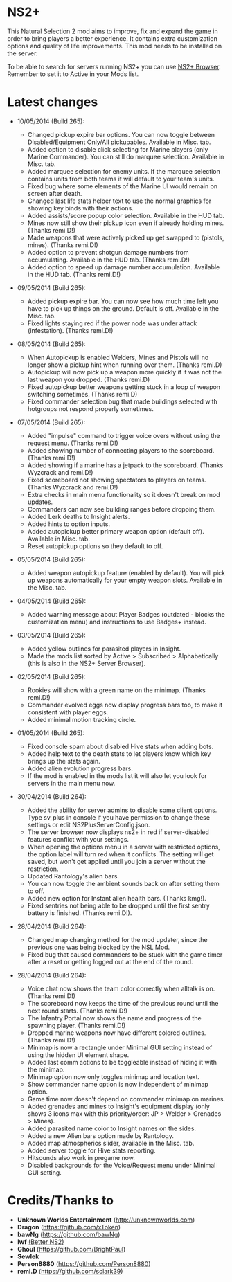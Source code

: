 ﻿NS2+
==========

This Natural Selection 2 mod aims to improve, fix and expand the game in order to bring players a better experience. It contains extra customization options and quality of life improvements. This mod needs to be installed on the server.

To be able to search for servers running NS2+ you can use [NS2+ Browser](http://steamcommunity.com/sharedfiles/filedetails/?id=236685163). Remember to set it to Active in your Mods list.

Latest changes
==============
- 10/05/2014 (Build 265):
	- Changed pickup expire bar options. You can now toggle between Disabled/Equipment Only/All pickupables. Available in Misc. tab.
	- Added option to disable click selecting for Marine players (only Marine Commander). You can still do marquee selection. Available in Misc. tab.
	- Added marquee selection for enemy units. If the marquee selection contains units from both teams it will default to your team's units.
	- Fixed bug where some elements of the Marine UI would remain on screen after death.
	- Changed last life stats helper text to use the normal graphics for showing key binds with their actions.
	- Added assists/score popup color selection. Available in the HUD tab.
	- Mines now still show their pickup icon even if already holding mines. (Thanks remi.D!)
	- Made weapons that were actively picked up get swapped to (pistols, mines). (Thanks remi.D!)
	- Added option to prevent shotgun damage numbers from accumulating. Available in the HUD tab. (Thanks remi.D!)
	- Added option to speed up damage number accumulation. Available in the HUD tab. (Thanks remi.D!)

- 09/05/2014 (Build 265):
	- Added pickup expire bar. You can now see how much time left you have to pick up things on the ground. Default is off. Available in the Misc. tab.
	- Fixed lights staying red if the power node was under attack (infestation). (Thanks remi.D!)

- 08/05/2014 (Build 265):
	- When Autopickup is enabled Welders, Mines and Pistols will no longer show a pickup hint when running over them. (Thanks remi.D)
	- Autopickup will now pick up a weapon more quickly if it was not the last weapon you dropped. (Thanks remi.D)
	- Fixed autopickup better weapons getting stuck in a loop of weapon switching sometimes. (Thanks remi.D)
	- Fixed commander selection bug that made buildings selected with hotgroups not respond properly sometimes.
	
- 07/05/2014 (Build 265):
	- Added "impulse" command to trigger voice overs without using the request menu. (Thanks remi.D!)
	- Added showing number of connecting players to the scoreboard. (Thanks remi.D!)
	- Added showing if a marine has a jetpack to the scoreboard. (Thanks Wyzcrack and remi.D!)
	- Fixed scoreboard not showing spectators to players on teams. (Thanks Wyzcrack and remi.D!)
	- Extra checks in main menu functionality so it doesn't break on mod updates.
	- Commanders can now see building ranges before dropping them.
	- Added Lerk deaths to Insight alerts.
	- Added hints to option inputs.
	- Added autopickup better primary weapon option (default off). Available in Misc. tab.
	- Reset autopickup options so they default to off.

- 05/05/2014 (Build 265):
	- Added weapon autopickup feature (enabled by default). You will pick up weapons automatically for your empty weapon slots. Available in the Misc. tab.

- 04/05/2014 (Build 265):
	- Added warning message about Player Badges (outdated - blocks the customization menu) and instructions to use Badges+ instead.

- 03/05/2014 (Build 265):
	- Added yellow outlines for parasited players in Insight.
	- Made the mods list sorted by Active > Subscribed > Alphabetically (this is also in the NS2+ Server Browser).

- 02/05/2014 (Build 265):
	- Rookies will show with a green name on the minimap. (Thanks remi.D!)
	- Commander evolved eggs now display progress bars too, to make it consistent with player eggs.
	- Added minimal motion tracking circle.

- 01/05/2014 (Build 265):
	- Fixed console spam about disabled Hive stats when adding bots.
	- Added help text to the death stats to let players know which key brings up the stats again.
	- Added alien evolution progress bars.
	- If the mod is enabled in the mods list it will also let you look for servers in the main menu now.

- 30/04/2014 (Build 264):
	- Added the ability for server admins to disable some client options. Type sv_plus in console if you have permission to change these settings or edit NS2PlusServerConfig.json.
	- The server browser now displays ns2+ in red if server-disabled features conflict with your settings.
	- When opening the options menu in a server with restricted options, the option label will turn red when it conflicts. The setting will get saved, but won't get applied until you join a server without the restriction.
	- Updated Rantology's alien bars.
	- You can now toggle the ambient sounds back on after setting them to off.
	- Added new option for Instant alien health bars. (Thanks kmg!).
	- Fixed sentries not being able to be dropped until the first sentry battery is finished. (Thanks remi.D!).

- 28/04/2014 (Build 264):
	- Changed map changing method for the mod updater, since the previous one was being blocked by the NSL Mod.
	- Fixed bug that caused commanders to be stuck with the game timer after a reset or getting logged out at the end of the round.

- 28/04/2014 (Build 264):
	- Voice chat now shows the team color correctly when alltalk is on. (Thanks remi.D!)
	- The scoreboard now keeps the time of the previous round until the next round starts. (Thanks remi.D!)
	- The Infantry Portal now shows the name and progress of the spawning player. (Thanks remi.D!)
	- Dropped marine weapons now have different colored outlines. (Thanks remi.D!)
	- Minimap is now a rectangle under Minimal GUI setting instead of using the hidden UI element shape.
	- Added last comm actions to be toggleable instead of hiding it with the minimap.
	- Minimap option now only toggles minimap and location text.
	- Show commander name option is now independent of minimap option.
	- Game time now doesn't depend on commander minimap on marines.
	- Added grenades and mines to Insight's equipment display (only shows 3 icons max with this priority/order: JP > Welder > Grenades > Mines).
	- Added parasited name color to Insight names on the sides.
	- Added a new Alien bars option made by Rantology.
	- Added map atmospherics slider, available in the Misc. tab.
	- Added server toggle for Hive stats reporting.
	- Hitsounds also work in pregame now.
	- Disabled backgrounds for the Voice/Request menu under Minimal GUI setting.

Credits/Thanks to
=================
- **Unknown Worlds Entertainment** (http://unknownworlds.com)
- **Dragon** (https://github.com/xToken)
- **bawNg** (https://github.com/bawNg)
- **lwf** [(Better NS2)](http://steamcommunity.com/sharedfiles/filedetails/?id=113116595)
- **Ghoul** (https://github.com/BrightPaul)
- **Sewlek**
- **Person8880** (https://github.com/Person8880)
- **remi.D** (https://github.com/sclark39)
